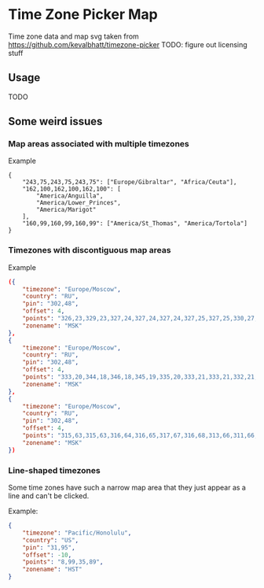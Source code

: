 # Time Zone Picker Map

Time zone data and map svg taken from https://github.com/kevalbhatt/timezone-picker
TODO: figure out licensing stuff

## Usage

TODO

## Some weird issues

### Map areas associated with multiple timezones

Example

```json:
{
    "243,75,243,75,243,75": ["Europe/Gibraltar", "Africa/Ceuta"],
    "162,100,162,100,162,100": [
        "America/Anguilla",
        "America/Lower_Princes",
        "America/Marigot"
    ],
    "160,99,160,99,160,99": ["America/St_Thomas", "America/Tortola"]
}
```

### Timezones with discontiguous map areas

Example

```json
({
    "timezone": "Europe/Moscow",
    "country": "RU",
    "pin": "302,48",
    "offset": 4,
    "points": "326,23,329,23,327,24,327,24,327,24,327,25,327,25,330,27,324,27,325,26,321,25,324,24,323,24,325,24,323,24,326,23",
    "zonename": "MSK"
},
{
    "timezone": "Europe/Moscow",
    "country": "RU",
    "pin": "302,48",
    "offset": 4,
    "points": "333,20,344,18,346,18,345,19,335,20,333,21,333,21,332,21,332,22,331,21,332,22,329,22,330,23,329,22,330,23,328,23,329,23,329,23,325,23,328,23,324,23,328,22,327,22,329,21,328,21,329,21,328,21,333,20",
    "zonename": "MSK"
},
{
    "timezone": "Europe/Moscow",
    "country": "RU",
    "pin": "302,48",
    "offset": 4,
    "points": "315,63,315,63,316,64,316,65,317,67,316,68,313,66,311,66,310,65,306,65,301,62,303,61,302,60,305,60,303,60,303,59,305,59,306,58,305,57,306,57,305,57,306,56,303,56,302,55,299,55,299,54,298,54,297,53,298,53,297,52,294,53,293,51,296,51,293,49,293,48,289,47,289,45,288,45,289,45,288,44,289,43,289,42,292,42,290,41,290,41,289,41,294,38,292,36,292,36,291,35,292,34,290,32,292,31,290,30,290,29,289,29,294,28,296,28,295,28,295,28,295,29,297,29,296,29,300,29,307,31,307,32,304,33,294,32,297,33,296,33,298,33,298,34,299,35,298,35,302,36,303,36,301,35,306,35,305,34,309,33,311,33,312,32,311,32,312,31,310,30,314,30,315,31,312,32,315,32,316,32,316,31,318,31,317,31,323,30,325,29,326,29,324,29,325,30,324,30,332,29,333,30,332,30,333,30,335,29,334,28,335,28,340,29,340,29,341,30,341,31,342,31,341,31,342,31,333,35,332,39,329,40,326,40,322,40,323,41,319,42,319,43,317,42,318,41,317,40,316,40,314,41,315,42,315,43,316,43,314,44,316,45,315,45,315,46,318,45,322,47,321,47,323,47,324,46,324,47,324,47,324,47,325,48,324,48,325,49,324,50,321,49,320,49,319,50,317,51,317,52,310,52,309,53,310,54,307,54,309,56,308,57,309,57,308,58,310,59,312,59,312,58,315,59,315,59,316,60,315,61,316,61,315,62,316,62,315,63",
    "zonename": "MSK"
})
```

### Line-shaped timezones

Some time zones have such a narrow map area that they just appear as a line and
can't be clicked.

Example:

```json
{
    "timezone": "Pacific/Honolulu",
    "country": "US",
    "pin": "31,95",
    "offset": -10,
    "points": "8,99,35,89",
    "zonename": "HST"
}
```

